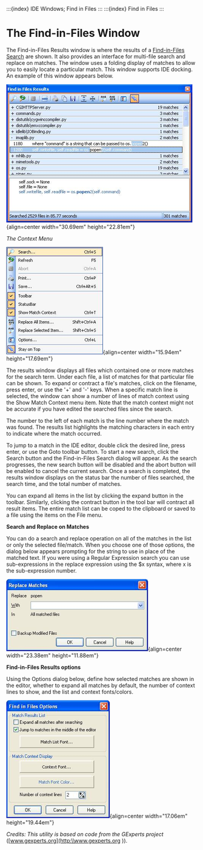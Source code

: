 :::{index} IDE Windows; Find in Files
:::
:::{index} Find in Files
:::


# The Find-in-Files Window


The Find-in-Files  Results window is where the results of a 
[Find-in-Files  Search](findinfiles) are shown. It also provides an interface for 
multi-file search and replace  on matches. The window uses a folding display of matches 
to allow you  to easily locate a particular match. This window supports IDE docking. 
An example of this window appears below.

![graphic](images/findinfileswindow1.JPG){align=center width="30.69em" height="22.81em"}


*The Context Menu*

![graphic](images/findinfileswindow2.JPG){align=center width="15.94em" height="17.69em"}


The results window displays all files which contained one or more matches for the search 
term. Under each file, a list of matches for that particular file can 
be shown. To expand or contract a file's matches, click on the filename, 
press enter, or use the '+' and '-' keys. When a specific match line is 
selected, the window can show a number of lines of match context using the Show 
Match Context menu item. Note that the match context might not be accurate if 
you have edited the searched files since the search.

The number  to the left of each match is the line number where the match was found. 
The results list highlights the matching characters in each entry to indicate 
where the match occurred.

To jump to a match in the IDE editor, double click the desired line, press enter, or use 
the Goto toolbar button. To start a new search, click the Search button 
and the Find-in-Files Search dialog will appear. As the search progresses, the 
new search button will be disabled and the abort button will be enabled to cancel 
the current search. Once a search is completed, the results window displays 
on the status bar the number of files searched, the search time, and the total 
number of matches.

You can expand all items in the list by clicking the expand button in the toolbar. 
Similarly, clicking the contract button in the tool bar will contract all result items. 
The entire match list can be coped to the clipboard or saved to a file using 
the items on the File menu.


**Search and Replace on Matches**

You can do a search and replace operation on all of the matches in the list or only the 
selected file/match. When you choose one of those options, the dialog 
below appears prompting for the string to use in place of the matched text. 
If you were using a Regular Expression search you can use sub-expressions 
in the replace expression using the $x syntax, where x is the sub-expression 
number.

![graphic](images/findinfileswindow3.JPG){align=center width="23.38em" height="11.88em"}


**Find-in-Files Results options**

Using the Options dialog below, define how selected matches are shown in the editor, whether 
to expand all matches by default, the number of context lines to show, and the 
list and context fonts/colors. 

![graphic](images/findinfileswindow4.JPG){align=center width="17.06em" height="19.44em"}

*Credits: This utility is based on code from the GExperts project* ([www.gexperts.org](http:\\www.gexperts.org )).
